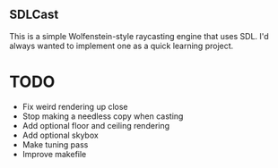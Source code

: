 SDLCast
-------

This is a simple Wolfenstein-style raycasting engine that uses SDL. I'd always wanted to implement one
as a quick learning project.

TODO
====

- Fix weird rendering up close
- Stop making a needless copy when casting
- Add optional floor and ceiling rendering
- Add optional skybox
- Make tuning pass
- Improve makefile
